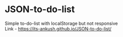 # JSON-to-do-list
Simple to-do-list with localStorage but not responsive<br>
Link - https://its-ankush.github.io/JSON-to-do-list/
